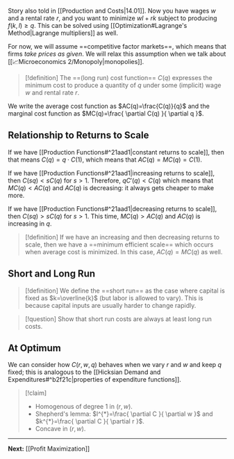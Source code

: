 Story also told in [[Production and Costs|14.01]]. Now you have wages $w$ and a rental rate $r$, and you want to minimize $wl+rk$ subject to producing $f(k,l)\geq q$. This can be solved using [[Optimization#Lagrange's Method|Lagrange multipliers]] as well.

For now, we will assume ==competitive factor markets==, which means that firms *take prices as given*. We will relax this assumption when we talk about [[📈Microeconomics 2/Monopoly|monopolies]].

> [!definition]
> The ==(long run) cost function== $C(q)$ expresses the minimum cost to produce a quantity of $q$ under some (implicit) wage $w$ and rental rate $r$.

We write the average cost function as $AC(q)=\frac{C(q)}{q}$ and the marginal cost function as $MC(q)=\frac{ \partial C(q) }{ \partial q }$.

## Relationship to Returns to Scale

If we have [[Production Functions#^21aad1|constant returns to scale]], then that means $C(q)=q\cdot C(1)$, which means that $AC(q)=MC(q)=C(1)$. 

If we have [[Production Functions#^21aad1|increasing returns to scale]], then $C(sq) < sC(q)$ for $s>1$. Therefore, $qC'(q)<C(q)$ which means that $MC(q)<AC(q)$ and $AC(q)$ is decreasing: it always gets cheaper to make more.

If we have [[Production Functions#^21aad1|decreasing returns to scale]], then $C(sq)>sC(q)$ for $s>1$. This time, $MC(q)>AC(q)$ and $AC(q)$ is increasing in $q$.

> [!definition]
> If we have an increasing and then decreasing returns to scale, then we have a ==minimum efficient scale== which occurs when average cost is minimized. In this case, $AC(q)=MC(q)$ as well.

## Short and Long Run

> [!definition]
> We define the ==short run== as the case where capital is fixed as $k=\overline{k}$ (but labor is allowed to vary). This is because capital inputs are usually harder to change rapidly.

> [!question]
> Show that short run costs are always at least long run costs.

## At Optimum

We can consider how $C(r,w,q)$ behaves when we vary $r$ and $w$ and keep $q$ fixed; this is analogous to the [[Hicksian Demand and Expenditures#^b2f21c|properties of expenditure functions]].

> [!claim]
> * Homogenous of degree $1$ in $(r,w)$.
> * Shepherd's lemma: $l^{*}=\frac{ \partial C }{ \partial w }$ and $k^{*}=\frac{ \partial C }{ \partial r }$.
> * Concave in $(r,w)$.

---

**Next:** [[Profit Maximization]]